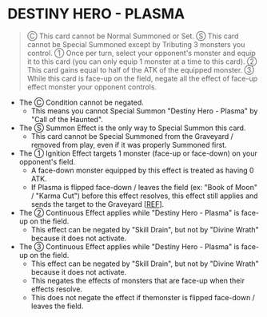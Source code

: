 
# DESTINY HERO - PLASMA  
> Ⓒ This card cannot be Normal Summoned or Set. Ⓢ This card cannot be Special Summoned except by Tributing 3 monsters you control. ① Once per turn, select your opponent's monster and equip it to this card (you can only equip 1 monster at a time to this card). ② This card gains equal to half of the ATK of the equipped monster. ③ While this card is face-up on the field, negate all the effect of face-up effect monster your opponent controls.

*   The Ⓒ Condition cannot be negated.
    *   This means you cannot Special Summon "Destiny Hero - Plasma" by "Call of the Haunted".
*   The Ⓢ Summon Effect is the only way to Special Summon this card.
    *   This card cannot be Special Summoned from the Graveyard / removed from play, even if it was properly Summoned first.
*   The ① Ignition Effect targets 1 monster (face-up or face-down) on your opponent's field.
    *   A face-down monster equipped by this effect is treated as having 0 ATK.
    *   If Plasma is flipped face-down / leaves the field (ex: "Book of Moon" / "Karma Cut") before this effect resolves, this effect still applies and sends the target to the Graveyard \[[REF](https://www.pojo.biz/board/showpost.php?p=8871606&postcount=4)\].
*   The ② Continuous Effect applies while "Destiny Hero - Plasma" is face-up on the field.
    *   This effect can be negated by "Skill Drain", but not by "Divine Wrath" because it does not activate.
*   The ③ Continuous Effect applies while "Destiny Hero - Plasma" is face-up on the field.
    *   This effect can be negated by "Skill Drain", but not by "Divine Wrath" because it does not activate.
    *   This negates the effects of monsters that are face-up when their effects resolve.
    *   This does not negate the effect if themonster is flipped face-down / leaves the field.

  